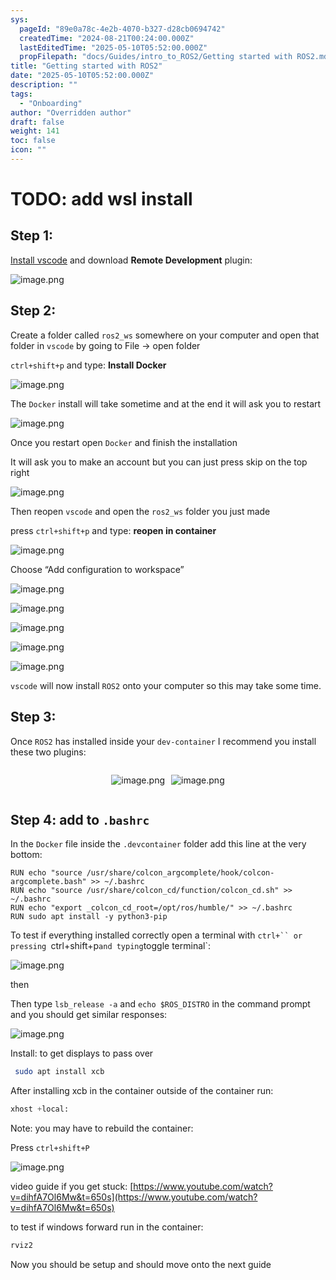 ```yaml
---
sys:
  pageId: "89e0a78c-4e2b-4070-b327-d28cb0694742"
  createdTime: "2024-08-21T00:24:00.000Z"
  lastEditedTime: "2025-05-10T05:52:00.000Z"
  propFilepath: "docs/Guides/intro_to_ROS2/Getting started with ROS2.md"
title: "Getting started with ROS2"
date: "2025-05-10T05:52:00.000Z"
description: ""
tags:
  - "Onboarding"
author: "Overridden author"
draft: false
weight: 141
toc: false
icon: ""
---
```


# TODO: add wsl install

## Step 1:

[Install vscode](https://code.visualstudio.com/download) and download **Remote Development** plugin:

![image.png](https://prod-files-secure.s3.us-west-2.amazonaws.com/d518164a-d88e-44d1-a4ee-3adb3bd8bce0/efb52993-1881-4a40-b95e-6f020334f022/image.png?X-Amz-Algorithm=AWS4-HMAC-SHA256&X-Amz-Content-Sha256=UNSIGNED-PAYLOAD&X-Amz-Credential=ASIAZI2LB466QJ2J2WWB%2F20250610%2Fus-west-2%2Fs3%2Faws4_request&X-Amz-Date=20250610T150933Z&X-Amz-Expires=3600&X-Amz-Security-Token=IQoJb3JpZ2luX2VjEOf%2F%2F%2F%2F%2F%2F%2F%2F%2F%2FwEaCXVzLXdlc3QtMiJGMEQCIB90NAQGe%2Bh7W10fvrtC%2F9betaI4gIoaI53SU3EHIsZsAiBBYBLpZMwYXxqfWqHWRmlIn6XO%2ByDepC1stdveTYdARyqIBAjA%2F%2F%2F%2F%2F%2F%2F%2F%2F%2F8BEAAaDDYzNzQyMzE4MzgwNSIMajE8EYveLSRmJxerKtwD5G9rCcmaYydTzHAz0sMInwB8zrmKw%2BzcNiHeSDJZt4Az%2FVkPkAsi89Vp2Qrp8k0n2wh3bwsI8ygh6fGcyQ%2BIKHxbaz2pylL4PzJwl2GJhs1ntEJV685HaO6sZelTq22dnsMNlfK42epMzOY5Sfth43haUAF2DNAyQ%2Btyzlh%2BfPh1WcOQ%2B0ux%2FnhZvQjs2ioYay9hq%2FoiePDl3lDTkG%2B1VhzGS8EmhWDZZyHuI8eK%2FHHBPgjeszw%2FGDSJ7FaftAfYoDjUr%2Fue2pttOokW4r%2BC0SVK4Bha%2BP7L2ehwauocn8ZTFQTRyw5TRsjw5ycmU2kepBgjgtVlrwbyB1sUV2sd0A7YZoUDFEqpbhvIL%2By9iBDhrG3Eg%2Be8QCaDmQB%2BoUHVyryTyxIH1HhF%2B0Fv1dxqMXZqTfZipfXFdgpG3wvXcNjxT9LxVyF7eUQ0sS6TjGl1ejlOmxL0dyVqOuHEy%2BG8p688NobmdSRSWMbnTWBjifh9igTXHOfjflsT8zev3U1xNWp5MYOIG4Mhkh6XNoRCrgJgI%2Bdss%2BODTOqoL%2BlEughCt%2Bak69Dhx1nU8hXZQf1Rjv63yS9x3bmU7fbboTKdfHSbZMfOUhmvp3S4Be4K%2BEf5r2aCMPctc0GDAx4wtJOhwgY6pgGJrQ5fSHuC872o5mBYenOFLvrIc7zg7b3XbA2uXzknQ%2BvvpHpfl62IWzpUu3v8lE3RfAaxgrnICaP%2FNfzfbNxOvpvrDNjhHvpIiUj6CDX5uvpTBX5WvVN2qztSlgnte8EU9VsUrpFKllCzDUiQfcakreH4x9wCI%2Fn8n%2BkpHSgsyvSPKjgqOHSpEqM%2FREMYwwAjycbucYY2HPYBKGxhfDYV50mb2XUA&X-Amz-Signature=13c3a280f6f977dad661aaee8653840d9a2cb8ec7e239072acd5a85d1a71aff2&X-Amz-SignedHeaders=host&x-id=GetObject)

## Step 2:

Create a folder called `ros2_ws` somewhere on your computer and open that folder in `vscode` by going to File → open folder 

`ctrl+shift+p` and type: **Install Docker**

![image.png](https://prod-files-secure.s3.us-west-2.amazonaws.com/d518164a-d88e-44d1-a4ee-3adb3bd8bce0/2269dc0e-1cd5-47ff-bceb-c04ad9b2eab0/image.png?X-Amz-Algorithm=AWS4-HMAC-SHA256&X-Amz-Content-Sha256=UNSIGNED-PAYLOAD&X-Amz-Credential=ASIAZI2LB466QJ2J2WWB%2F20250610%2Fus-west-2%2Fs3%2Faws4_request&X-Amz-Date=20250610T150933Z&X-Amz-Expires=3600&X-Amz-Security-Token=IQoJb3JpZ2luX2VjEOf%2F%2F%2F%2F%2F%2F%2F%2F%2F%2FwEaCXVzLXdlc3QtMiJGMEQCIB90NAQGe%2Bh7W10fvrtC%2F9betaI4gIoaI53SU3EHIsZsAiBBYBLpZMwYXxqfWqHWRmlIn6XO%2ByDepC1stdveTYdARyqIBAjA%2F%2F%2F%2F%2F%2F%2F%2F%2F%2F8BEAAaDDYzNzQyMzE4MzgwNSIMajE8EYveLSRmJxerKtwD5G9rCcmaYydTzHAz0sMInwB8zrmKw%2BzcNiHeSDJZt4Az%2FVkPkAsi89Vp2Qrp8k0n2wh3bwsI8ygh6fGcyQ%2BIKHxbaz2pylL4PzJwl2GJhs1ntEJV685HaO6sZelTq22dnsMNlfK42epMzOY5Sfth43haUAF2DNAyQ%2Btyzlh%2BfPh1WcOQ%2B0ux%2FnhZvQjs2ioYay9hq%2FoiePDl3lDTkG%2B1VhzGS8EmhWDZZyHuI8eK%2FHHBPgjeszw%2FGDSJ7FaftAfYoDjUr%2Fue2pttOokW4r%2BC0SVK4Bha%2BP7L2ehwauocn8ZTFQTRyw5TRsjw5ycmU2kepBgjgtVlrwbyB1sUV2sd0A7YZoUDFEqpbhvIL%2By9iBDhrG3Eg%2Be8QCaDmQB%2BoUHVyryTyxIH1HhF%2B0Fv1dxqMXZqTfZipfXFdgpG3wvXcNjxT9LxVyF7eUQ0sS6TjGl1ejlOmxL0dyVqOuHEy%2BG8p688NobmdSRSWMbnTWBjifh9igTXHOfjflsT8zev3U1xNWp5MYOIG4Mhkh6XNoRCrgJgI%2Bdss%2BODTOqoL%2BlEughCt%2Bak69Dhx1nU8hXZQf1Rjv63yS9x3bmU7fbboTKdfHSbZMfOUhmvp3S4Be4K%2BEf5r2aCMPctc0GDAx4wtJOhwgY6pgGJrQ5fSHuC872o5mBYenOFLvrIc7zg7b3XbA2uXzknQ%2BvvpHpfl62IWzpUu3v8lE3RfAaxgrnICaP%2FNfzfbNxOvpvrDNjhHvpIiUj6CDX5uvpTBX5WvVN2qztSlgnte8EU9VsUrpFKllCzDUiQfcakreH4x9wCI%2Fn8n%2BkpHSgsyvSPKjgqOHSpEqM%2FREMYwwAjycbucYY2HPYBKGxhfDYV50mb2XUA&X-Amz-Signature=fb879fd1028352aa53d956382c5bb0f36b30682fdbf5671cdede998fc5bdb53d&X-Amz-SignedHeaders=host&x-id=GetObject)

The `Docker` install will take sometime and at the end it will ask you to restart

![image.png](https://prod-files-secure.s3.us-west-2.amazonaws.com/d518164a-d88e-44d1-a4ee-3adb3bd8bce0/ed233f78-be33-4b1f-b89c-9c346c0e961e/image.png?X-Amz-Algorithm=AWS4-HMAC-SHA256&X-Amz-Content-Sha256=UNSIGNED-PAYLOAD&X-Amz-Credential=ASIAZI2LB466QJ2J2WWB%2F20250610%2Fus-west-2%2Fs3%2Faws4_request&X-Amz-Date=20250610T150933Z&X-Amz-Expires=3600&X-Amz-Security-Token=IQoJb3JpZ2luX2VjEOf%2F%2F%2F%2F%2F%2F%2F%2F%2F%2FwEaCXVzLXdlc3QtMiJGMEQCIB90NAQGe%2Bh7W10fvrtC%2F9betaI4gIoaI53SU3EHIsZsAiBBYBLpZMwYXxqfWqHWRmlIn6XO%2ByDepC1stdveTYdARyqIBAjA%2F%2F%2F%2F%2F%2F%2F%2F%2F%2F8BEAAaDDYzNzQyMzE4MzgwNSIMajE8EYveLSRmJxerKtwD5G9rCcmaYydTzHAz0sMInwB8zrmKw%2BzcNiHeSDJZt4Az%2FVkPkAsi89Vp2Qrp8k0n2wh3bwsI8ygh6fGcyQ%2BIKHxbaz2pylL4PzJwl2GJhs1ntEJV685HaO6sZelTq22dnsMNlfK42epMzOY5Sfth43haUAF2DNAyQ%2Btyzlh%2BfPh1WcOQ%2B0ux%2FnhZvQjs2ioYay9hq%2FoiePDl3lDTkG%2B1VhzGS8EmhWDZZyHuI8eK%2FHHBPgjeszw%2FGDSJ7FaftAfYoDjUr%2Fue2pttOokW4r%2BC0SVK4Bha%2BP7L2ehwauocn8ZTFQTRyw5TRsjw5ycmU2kepBgjgtVlrwbyB1sUV2sd0A7YZoUDFEqpbhvIL%2By9iBDhrG3Eg%2Be8QCaDmQB%2BoUHVyryTyxIH1HhF%2B0Fv1dxqMXZqTfZipfXFdgpG3wvXcNjxT9LxVyF7eUQ0sS6TjGl1ejlOmxL0dyVqOuHEy%2BG8p688NobmdSRSWMbnTWBjifh9igTXHOfjflsT8zev3U1xNWp5MYOIG4Mhkh6XNoRCrgJgI%2Bdss%2BODTOqoL%2BlEughCt%2Bak69Dhx1nU8hXZQf1Rjv63yS9x3bmU7fbboTKdfHSbZMfOUhmvp3S4Be4K%2BEf5r2aCMPctc0GDAx4wtJOhwgY6pgGJrQ5fSHuC872o5mBYenOFLvrIc7zg7b3XbA2uXzknQ%2BvvpHpfl62IWzpUu3v8lE3RfAaxgrnICaP%2FNfzfbNxOvpvrDNjhHvpIiUj6CDX5uvpTBX5WvVN2qztSlgnte8EU9VsUrpFKllCzDUiQfcakreH4x9wCI%2Fn8n%2BkpHSgsyvSPKjgqOHSpEqM%2FREMYwwAjycbucYY2HPYBKGxhfDYV50mb2XUA&X-Amz-Signature=b39d2392bde315a019e383768e3155e3075b463cb83e3c4fc80172e980aff32e&X-Amz-SignedHeaders=host&x-id=GetObject)

Once you restart open `Docker` and finish the installation

It will ask you to make an account but you can just press skip on the top right

![image.png](https://prod-files-secure.s3.us-west-2.amazonaws.com/d518164a-d88e-44d1-a4ee-3adb3bd8bce0/21010ad9-1659-4fd9-9f59-9932a09b2a3d/image.png?X-Amz-Algorithm=AWS4-HMAC-SHA256&X-Amz-Content-Sha256=UNSIGNED-PAYLOAD&X-Amz-Credential=ASIAZI2LB466QJ2J2WWB%2F20250610%2Fus-west-2%2Fs3%2Faws4_request&X-Amz-Date=20250610T150933Z&X-Amz-Expires=3600&X-Amz-Security-Token=IQoJb3JpZ2luX2VjEOf%2F%2F%2F%2F%2F%2F%2F%2F%2F%2FwEaCXVzLXdlc3QtMiJGMEQCIB90NAQGe%2Bh7W10fvrtC%2F9betaI4gIoaI53SU3EHIsZsAiBBYBLpZMwYXxqfWqHWRmlIn6XO%2ByDepC1stdveTYdARyqIBAjA%2F%2F%2F%2F%2F%2F%2F%2F%2F%2F8BEAAaDDYzNzQyMzE4MzgwNSIMajE8EYveLSRmJxerKtwD5G9rCcmaYydTzHAz0sMInwB8zrmKw%2BzcNiHeSDJZt4Az%2FVkPkAsi89Vp2Qrp8k0n2wh3bwsI8ygh6fGcyQ%2BIKHxbaz2pylL4PzJwl2GJhs1ntEJV685HaO6sZelTq22dnsMNlfK42epMzOY5Sfth43haUAF2DNAyQ%2Btyzlh%2BfPh1WcOQ%2B0ux%2FnhZvQjs2ioYay9hq%2FoiePDl3lDTkG%2B1VhzGS8EmhWDZZyHuI8eK%2FHHBPgjeszw%2FGDSJ7FaftAfYoDjUr%2Fue2pttOokW4r%2BC0SVK4Bha%2BP7L2ehwauocn8ZTFQTRyw5TRsjw5ycmU2kepBgjgtVlrwbyB1sUV2sd0A7YZoUDFEqpbhvIL%2By9iBDhrG3Eg%2Be8QCaDmQB%2BoUHVyryTyxIH1HhF%2B0Fv1dxqMXZqTfZipfXFdgpG3wvXcNjxT9LxVyF7eUQ0sS6TjGl1ejlOmxL0dyVqOuHEy%2BG8p688NobmdSRSWMbnTWBjifh9igTXHOfjflsT8zev3U1xNWp5MYOIG4Mhkh6XNoRCrgJgI%2Bdss%2BODTOqoL%2BlEughCt%2Bak69Dhx1nU8hXZQf1Rjv63yS9x3bmU7fbboTKdfHSbZMfOUhmvp3S4Be4K%2BEf5r2aCMPctc0GDAx4wtJOhwgY6pgGJrQ5fSHuC872o5mBYenOFLvrIc7zg7b3XbA2uXzknQ%2BvvpHpfl62IWzpUu3v8lE3RfAaxgrnICaP%2FNfzfbNxOvpvrDNjhHvpIiUj6CDX5uvpTBX5WvVN2qztSlgnte8EU9VsUrpFKllCzDUiQfcakreH4x9wCI%2Fn8n%2BkpHSgsyvSPKjgqOHSpEqM%2FREMYwwAjycbucYY2HPYBKGxhfDYV50mb2XUA&X-Amz-Signature=1d8b20f1be307f69be3f2dd9126360d97b280d9be407f4de1f6a1e6b49d71253&X-Amz-SignedHeaders=host&x-id=GetObject)

Then reopen `vscode` and open the `ros2_ws` folder you just made

press `ctrl+shift+p` and type: **reopen in container**

![image.png](https://prod-files-secure.s3.us-west-2.amazonaws.com/d518164a-d88e-44d1-a4ee-3adb3bd8bce0/4e93b8c2-41ad-488c-8095-c74205196118/image.png?X-Amz-Algorithm=AWS4-HMAC-SHA256&X-Amz-Content-Sha256=UNSIGNED-PAYLOAD&X-Amz-Credential=ASIAZI2LB466QJ2J2WWB%2F20250610%2Fus-west-2%2Fs3%2Faws4_request&X-Amz-Date=20250610T150933Z&X-Amz-Expires=3600&X-Amz-Security-Token=IQoJb3JpZ2luX2VjEOf%2F%2F%2F%2F%2F%2F%2F%2F%2F%2FwEaCXVzLXdlc3QtMiJGMEQCIB90NAQGe%2Bh7W10fvrtC%2F9betaI4gIoaI53SU3EHIsZsAiBBYBLpZMwYXxqfWqHWRmlIn6XO%2ByDepC1stdveTYdARyqIBAjA%2F%2F%2F%2F%2F%2F%2F%2F%2F%2F8BEAAaDDYzNzQyMzE4MzgwNSIMajE8EYveLSRmJxerKtwD5G9rCcmaYydTzHAz0sMInwB8zrmKw%2BzcNiHeSDJZt4Az%2FVkPkAsi89Vp2Qrp8k0n2wh3bwsI8ygh6fGcyQ%2BIKHxbaz2pylL4PzJwl2GJhs1ntEJV685HaO6sZelTq22dnsMNlfK42epMzOY5Sfth43haUAF2DNAyQ%2Btyzlh%2BfPh1WcOQ%2B0ux%2FnhZvQjs2ioYay9hq%2FoiePDl3lDTkG%2B1VhzGS8EmhWDZZyHuI8eK%2FHHBPgjeszw%2FGDSJ7FaftAfYoDjUr%2Fue2pttOokW4r%2BC0SVK4Bha%2BP7L2ehwauocn8ZTFQTRyw5TRsjw5ycmU2kepBgjgtVlrwbyB1sUV2sd0A7YZoUDFEqpbhvIL%2By9iBDhrG3Eg%2Be8QCaDmQB%2BoUHVyryTyxIH1HhF%2B0Fv1dxqMXZqTfZipfXFdgpG3wvXcNjxT9LxVyF7eUQ0sS6TjGl1ejlOmxL0dyVqOuHEy%2BG8p688NobmdSRSWMbnTWBjifh9igTXHOfjflsT8zev3U1xNWp5MYOIG4Mhkh6XNoRCrgJgI%2Bdss%2BODTOqoL%2BlEughCt%2Bak69Dhx1nU8hXZQf1Rjv63yS9x3bmU7fbboTKdfHSbZMfOUhmvp3S4Be4K%2BEf5r2aCMPctc0GDAx4wtJOhwgY6pgGJrQ5fSHuC872o5mBYenOFLvrIc7zg7b3XbA2uXzknQ%2BvvpHpfl62IWzpUu3v8lE3RfAaxgrnICaP%2FNfzfbNxOvpvrDNjhHvpIiUj6CDX5uvpTBX5WvVN2qztSlgnte8EU9VsUrpFKllCzDUiQfcakreH4x9wCI%2Fn8n%2BkpHSgsyvSPKjgqOHSpEqM%2FREMYwwAjycbucYY2HPYBKGxhfDYV50mb2XUA&X-Amz-Signature=0757b973fca059d76ae62d9e6ab1e077a62834db8d3f66c8d88cefc2577ccada&X-Amz-SignedHeaders=host&x-id=GetObject)

Choose “Add configuration to workspace”

![image.png](https://prod-files-secure.s3.us-west-2.amazonaws.com/d518164a-d88e-44d1-a4ee-3adb3bd8bce0/9560b282-5060-4989-ba37-97e7b2c22476/image.png?X-Amz-Algorithm=AWS4-HMAC-SHA256&X-Amz-Content-Sha256=UNSIGNED-PAYLOAD&X-Amz-Credential=ASIAZI2LB466QJ2J2WWB%2F20250610%2Fus-west-2%2Fs3%2Faws4_request&X-Amz-Date=20250610T150933Z&X-Amz-Expires=3600&X-Amz-Security-Token=IQoJb3JpZ2luX2VjEOf%2F%2F%2F%2F%2F%2F%2F%2F%2F%2FwEaCXVzLXdlc3QtMiJGMEQCIB90NAQGe%2Bh7W10fvrtC%2F9betaI4gIoaI53SU3EHIsZsAiBBYBLpZMwYXxqfWqHWRmlIn6XO%2ByDepC1stdveTYdARyqIBAjA%2F%2F%2F%2F%2F%2F%2F%2F%2F%2F8BEAAaDDYzNzQyMzE4MzgwNSIMajE8EYveLSRmJxerKtwD5G9rCcmaYydTzHAz0sMInwB8zrmKw%2BzcNiHeSDJZt4Az%2FVkPkAsi89Vp2Qrp8k0n2wh3bwsI8ygh6fGcyQ%2BIKHxbaz2pylL4PzJwl2GJhs1ntEJV685HaO6sZelTq22dnsMNlfK42epMzOY5Sfth43haUAF2DNAyQ%2Btyzlh%2BfPh1WcOQ%2B0ux%2FnhZvQjs2ioYay9hq%2FoiePDl3lDTkG%2B1VhzGS8EmhWDZZyHuI8eK%2FHHBPgjeszw%2FGDSJ7FaftAfYoDjUr%2Fue2pttOokW4r%2BC0SVK4Bha%2BP7L2ehwauocn8ZTFQTRyw5TRsjw5ycmU2kepBgjgtVlrwbyB1sUV2sd0A7YZoUDFEqpbhvIL%2By9iBDhrG3Eg%2Be8QCaDmQB%2BoUHVyryTyxIH1HhF%2B0Fv1dxqMXZqTfZipfXFdgpG3wvXcNjxT9LxVyF7eUQ0sS6TjGl1ejlOmxL0dyVqOuHEy%2BG8p688NobmdSRSWMbnTWBjifh9igTXHOfjflsT8zev3U1xNWp5MYOIG4Mhkh6XNoRCrgJgI%2Bdss%2BODTOqoL%2BlEughCt%2Bak69Dhx1nU8hXZQf1Rjv63yS9x3bmU7fbboTKdfHSbZMfOUhmvp3S4Be4K%2BEf5r2aCMPctc0GDAx4wtJOhwgY6pgGJrQ5fSHuC872o5mBYenOFLvrIc7zg7b3XbA2uXzknQ%2BvvpHpfl62IWzpUu3v8lE3RfAaxgrnICaP%2FNfzfbNxOvpvrDNjhHvpIiUj6CDX5uvpTBX5WvVN2qztSlgnte8EU9VsUrpFKllCzDUiQfcakreH4x9wCI%2Fn8n%2BkpHSgsyvSPKjgqOHSpEqM%2FREMYwwAjycbucYY2HPYBKGxhfDYV50mb2XUA&X-Amz-Signature=7bbe35995ef82fdaca203c25785035f4b6f900db6d6c2d75fdcf89f2ae8d9070&X-Amz-SignedHeaders=host&x-id=GetObject)

![image.png](https://prod-files-secure.s3.us-west-2.amazonaws.com/d518164a-d88e-44d1-a4ee-3adb3bd8bce0/2ee63f81-886b-48e8-a553-dc6e5eac99e4/image.png?X-Amz-Algorithm=AWS4-HMAC-SHA256&X-Amz-Content-Sha256=UNSIGNED-PAYLOAD&X-Amz-Credential=ASIAZI2LB466QJ2J2WWB%2F20250610%2Fus-west-2%2Fs3%2Faws4_request&X-Amz-Date=20250610T150933Z&X-Amz-Expires=3600&X-Amz-Security-Token=IQoJb3JpZ2luX2VjEOf%2F%2F%2F%2F%2F%2F%2F%2F%2F%2FwEaCXVzLXdlc3QtMiJGMEQCIB90NAQGe%2Bh7W10fvrtC%2F9betaI4gIoaI53SU3EHIsZsAiBBYBLpZMwYXxqfWqHWRmlIn6XO%2ByDepC1stdveTYdARyqIBAjA%2F%2F%2F%2F%2F%2F%2F%2F%2F%2F8BEAAaDDYzNzQyMzE4MzgwNSIMajE8EYveLSRmJxerKtwD5G9rCcmaYydTzHAz0sMInwB8zrmKw%2BzcNiHeSDJZt4Az%2FVkPkAsi89Vp2Qrp8k0n2wh3bwsI8ygh6fGcyQ%2BIKHxbaz2pylL4PzJwl2GJhs1ntEJV685HaO6sZelTq22dnsMNlfK42epMzOY5Sfth43haUAF2DNAyQ%2Btyzlh%2BfPh1WcOQ%2B0ux%2FnhZvQjs2ioYay9hq%2FoiePDl3lDTkG%2B1VhzGS8EmhWDZZyHuI8eK%2FHHBPgjeszw%2FGDSJ7FaftAfYoDjUr%2Fue2pttOokW4r%2BC0SVK4Bha%2BP7L2ehwauocn8ZTFQTRyw5TRsjw5ycmU2kepBgjgtVlrwbyB1sUV2sd0A7YZoUDFEqpbhvIL%2By9iBDhrG3Eg%2Be8QCaDmQB%2BoUHVyryTyxIH1HhF%2B0Fv1dxqMXZqTfZipfXFdgpG3wvXcNjxT9LxVyF7eUQ0sS6TjGl1ejlOmxL0dyVqOuHEy%2BG8p688NobmdSRSWMbnTWBjifh9igTXHOfjflsT8zev3U1xNWp5MYOIG4Mhkh6XNoRCrgJgI%2Bdss%2BODTOqoL%2BlEughCt%2Bak69Dhx1nU8hXZQf1Rjv63yS9x3bmU7fbboTKdfHSbZMfOUhmvp3S4Be4K%2BEf5r2aCMPctc0GDAx4wtJOhwgY6pgGJrQ5fSHuC872o5mBYenOFLvrIc7zg7b3XbA2uXzknQ%2BvvpHpfl62IWzpUu3v8lE3RfAaxgrnICaP%2FNfzfbNxOvpvrDNjhHvpIiUj6CDX5uvpTBX5WvVN2qztSlgnte8EU9VsUrpFKllCzDUiQfcakreH4x9wCI%2Fn8n%2BkpHSgsyvSPKjgqOHSpEqM%2FREMYwwAjycbucYY2HPYBKGxhfDYV50mb2XUA&X-Amz-Signature=14a4c718e7ab660a33b02fcf61ba2bc83f7d299752648d83959b44740631bbf9&X-Amz-SignedHeaders=host&x-id=GetObject)

![image.png](https://prod-files-secure.s3.us-west-2.amazonaws.com/d518164a-d88e-44d1-a4ee-3adb3bd8bce0/ae1580b2-b048-407e-aed9-b584224a7a04/image.png?X-Amz-Algorithm=AWS4-HMAC-SHA256&X-Amz-Content-Sha256=UNSIGNED-PAYLOAD&X-Amz-Credential=ASIAZI2LB466QJ2J2WWB%2F20250610%2Fus-west-2%2Fs3%2Faws4_request&X-Amz-Date=20250610T150933Z&X-Amz-Expires=3600&X-Amz-Security-Token=IQoJb3JpZ2luX2VjEOf%2F%2F%2F%2F%2F%2F%2F%2F%2F%2FwEaCXVzLXdlc3QtMiJGMEQCIB90NAQGe%2Bh7W10fvrtC%2F9betaI4gIoaI53SU3EHIsZsAiBBYBLpZMwYXxqfWqHWRmlIn6XO%2ByDepC1stdveTYdARyqIBAjA%2F%2F%2F%2F%2F%2F%2F%2F%2F%2F8BEAAaDDYzNzQyMzE4MzgwNSIMajE8EYveLSRmJxerKtwD5G9rCcmaYydTzHAz0sMInwB8zrmKw%2BzcNiHeSDJZt4Az%2FVkPkAsi89Vp2Qrp8k0n2wh3bwsI8ygh6fGcyQ%2BIKHxbaz2pylL4PzJwl2GJhs1ntEJV685HaO6sZelTq22dnsMNlfK42epMzOY5Sfth43haUAF2DNAyQ%2Btyzlh%2BfPh1WcOQ%2B0ux%2FnhZvQjs2ioYay9hq%2FoiePDl3lDTkG%2B1VhzGS8EmhWDZZyHuI8eK%2FHHBPgjeszw%2FGDSJ7FaftAfYoDjUr%2Fue2pttOokW4r%2BC0SVK4Bha%2BP7L2ehwauocn8ZTFQTRyw5TRsjw5ycmU2kepBgjgtVlrwbyB1sUV2sd0A7YZoUDFEqpbhvIL%2By9iBDhrG3Eg%2Be8QCaDmQB%2BoUHVyryTyxIH1HhF%2B0Fv1dxqMXZqTfZipfXFdgpG3wvXcNjxT9LxVyF7eUQ0sS6TjGl1ejlOmxL0dyVqOuHEy%2BG8p688NobmdSRSWMbnTWBjifh9igTXHOfjflsT8zev3U1xNWp5MYOIG4Mhkh6XNoRCrgJgI%2Bdss%2BODTOqoL%2BlEughCt%2Bak69Dhx1nU8hXZQf1Rjv63yS9x3bmU7fbboTKdfHSbZMfOUhmvp3S4Be4K%2BEf5r2aCMPctc0GDAx4wtJOhwgY6pgGJrQ5fSHuC872o5mBYenOFLvrIc7zg7b3XbA2uXzknQ%2BvvpHpfl62IWzpUu3v8lE3RfAaxgrnICaP%2FNfzfbNxOvpvrDNjhHvpIiUj6CDX5uvpTBX5WvVN2qztSlgnte8EU9VsUrpFKllCzDUiQfcakreH4x9wCI%2Fn8n%2BkpHSgsyvSPKjgqOHSpEqM%2FREMYwwAjycbucYY2HPYBKGxhfDYV50mb2XUA&X-Amz-Signature=b89d1650575787704385e14f46390e74740cde5b5a3480242cefdf0d8428a185&X-Amz-SignedHeaders=host&x-id=GetObject)

![image.png](https://prod-files-secure.s3.us-west-2.amazonaws.com/d518164a-d88e-44d1-a4ee-3adb3bd8bce0/53255b28-f75e-430f-b9e3-c0ac8577e42b/image.png?X-Amz-Algorithm=AWS4-HMAC-SHA256&X-Amz-Content-Sha256=UNSIGNED-PAYLOAD&X-Amz-Credential=ASIAZI2LB466QJ2J2WWB%2F20250610%2Fus-west-2%2Fs3%2Faws4_request&X-Amz-Date=20250610T150933Z&X-Amz-Expires=3600&X-Amz-Security-Token=IQoJb3JpZ2luX2VjEOf%2F%2F%2F%2F%2F%2F%2F%2F%2F%2FwEaCXVzLXdlc3QtMiJGMEQCIB90NAQGe%2Bh7W10fvrtC%2F9betaI4gIoaI53SU3EHIsZsAiBBYBLpZMwYXxqfWqHWRmlIn6XO%2ByDepC1stdveTYdARyqIBAjA%2F%2F%2F%2F%2F%2F%2F%2F%2F%2F8BEAAaDDYzNzQyMzE4MzgwNSIMajE8EYveLSRmJxerKtwD5G9rCcmaYydTzHAz0sMInwB8zrmKw%2BzcNiHeSDJZt4Az%2FVkPkAsi89Vp2Qrp8k0n2wh3bwsI8ygh6fGcyQ%2BIKHxbaz2pylL4PzJwl2GJhs1ntEJV685HaO6sZelTq22dnsMNlfK42epMzOY5Sfth43haUAF2DNAyQ%2Btyzlh%2BfPh1WcOQ%2B0ux%2FnhZvQjs2ioYay9hq%2FoiePDl3lDTkG%2B1VhzGS8EmhWDZZyHuI8eK%2FHHBPgjeszw%2FGDSJ7FaftAfYoDjUr%2Fue2pttOokW4r%2BC0SVK4Bha%2BP7L2ehwauocn8ZTFQTRyw5TRsjw5ycmU2kepBgjgtVlrwbyB1sUV2sd0A7YZoUDFEqpbhvIL%2By9iBDhrG3Eg%2Be8QCaDmQB%2BoUHVyryTyxIH1HhF%2B0Fv1dxqMXZqTfZipfXFdgpG3wvXcNjxT9LxVyF7eUQ0sS6TjGl1ejlOmxL0dyVqOuHEy%2BG8p688NobmdSRSWMbnTWBjifh9igTXHOfjflsT8zev3U1xNWp5MYOIG4Mhkh6XNoRCrgJgI%2Bdss%2BODTOqoL%2BlEughCt%2Bak69Dhx1nU8hXZQf1Rjv63yS9x3bmU7fbboTKdfHSbZMfOUhmvp3S4Be4K%2BEf5r2aCMPctc0GDAx4wtJOhwgY6pgGJrQ5fSHuC872o5mBYenOFLvrIc7zg7b3XbA2uXzknQ%2BvvpHpfl62IWzpUu3v8lE3RfAaxgrnICaP%2FNfzfbNxOvpvrDNjhHvpIiUj6CDX5uvpTBX5WvVN2qztSlgnte8EU9VsUrpFKllCzDUiQfcakreH4x9wCI%2Fn8n%2BkpHSgsyvSPKjgqOHSpEqM%2FREMYwwAjycbucYY2HPYBKGxhfDYV50mb2XUA&X-Amz-Signature=54c76e37a69981ef288092d6607fb77fbfe95e91b0449db6e441e60093b5e782&X-Amz-SignedHeaders=host&x-id=GetObject)

![image.png](https://prod-files-secure.s3.us-west-2.amazonaws.com/d518164a-d88e-44d1-a4ee-3adb3bd8bce0/7c562767-5af9-4ffb-97d1-327bcdf4ee00/image.png?X-Amz-Algorithm=AWS4-HMAC-SHA256&X-Amz-Content-Sha256=UNSIGNED-PAYLOAD&X-Amz-Credential=ASIAZI2LB466QJ2J2WWB%2F20250610%2Fus-west-2%2Fs3%2Faws4_request&X-Amz-Date=20250610T150933Z&X-Amz-Expires=3600&X-Amz-Security-Token=IQoJb3JpZ2luX2VjEOf%2F%2F%2F%2F%2F%2F%2F%2F%2F%2FwEaCXVzLXdlc3QtMiJGMEQCIB90NAQGe%2Bh7W10fvrtC%2F9betaI4gIoaI53SU3EHIsZsAiBBYBLpZMwYXxqfWqHWRmlIn6XO%2ByDepC1stdveTYdARyqIBAjA%2F%2F%2F%2F%2F%2F%2F%2F%2F%2F8BEAAaDDYzNzQyMzE4MzgwNSIMajE8EYveLSRmJxerKtwD5G9rCcmaYydTzHAz0sMInwB8zrmKw%2BzcNiHeSDJZt4Az%2FVkPkAsi89Vp2Qrp8k0n2wh3bwsI8ygh6fGcyQ%2BIKHxbaz2pylL4PzJwl2GJhs1ntEJV685HaO6sZelTq22dnsMNlfK42epMzOY5Sfth43haUAF2DNAyQ%2Btyzlh%2BfPh1WcOQ%2B0ux%2FnhZvQjs2ioYay9hq%2FoiePDl3lDTkG%2B1VhzGS8EmhWDZZyHuI8eK%2FHHBPgjeszw%2FGDSJ7FaftAfYoDjUr%2Fue2pttOokW4r%2BC0SVK4Bha%2BP7L2ehwauocn8ZTFQTRyw5TRsjw5ycmU2kepBgjgtVlrwbyB1sUV2sd0A7YZoUDFEqpbhvIL%2By9iBDhrG3Eg%2Be8QCaDmQB%2BoUHVyryTyxIH1HhF%2B0Fv1dxqMXZqTfZipfXFdgpG3wvXcNjxT9LxVyF7eUQ0sS6TjGl1ejlOmxL0dyVqOuHEy%2BG8p688NobmdSRSWMbnTWBjifh9igTXHOfjflsT8zev3U1xNWp5MYOIG4Mhkh6XNoRCrgJgI%2Bdss%2BODTOqoL%2BlEughCt%2Bak69Dhx1nU8hXZQf1Rjv63yS9x3bmU7fbboTKdfHSbZMfOUhmvp3S4Be4K%2BEf5r2aCMPctc0GDAx4wtJOhwgY6pgGJrQ5fSHuC872o5mBYenOFLvrIc7zg7b3XbA2uXzknQ%2BvvpHpfl62IWzpUu3v8lE3RfAaxgrnICaP%2FNfzfbNxOvpvrDNjhHvpIiUj6CDX5uvpTBX5WvVN2qztSlgnte8EU9VsUrpFKllCzDUiQfcakreH4x9wCI%2Fn8n%2BkpHSgsyvSPKjgqOHSpEqM%2FREMYwwAjycbucYY2HPYBKGxhfDYV50mb2XUA&X-Amz-Signature=b23af085edeb96a60a27a1b1a56c1fe5b2d4423d462fdd905489754ea2d24ceb&X-Amz-SignedHeaders=host&x-id=GetObject)

`vscode` will now install `ROS2` onto your computer so this may take some time.

## Step 3:

Once `ROS2` has installed inside your `dev-container` I recommend you install these two plugins:

<div style="display: flex;flex-direction: row; column-gap:10px; max-width: 630px;justify-content: center;">
<div>

![image.png](https://prod-files-secure.s3.us-west-2.amazonaws.com/d518164a-d88e-44d1-a4ee-3adb3bd8bce0/3fc3d550-5a54-4ba1-ba6b-faa01cdb7369/image.png?X-Amz-Algorithm=AWS4-HMAC-SHA256&X-Amz-Content-Sha256=UNSIGNED-PAYLOAD&X-Amz-Credential=ASIAZI2LB466UHARTFJZ%2F20250610%2Fus-west-2%2Fs3%2Faws4_request&X-Amz-Date=20250610T150937Z&X-Amz-Expires=3600&X-Amz-Security-Token=IQoJb3JpZ2luX2VjEOT%2F%2F%2F%2F%2F%2F%2F%2F%2F%2FwEaCXVzLXdlc3QtMiJGMEQCIEVe%2FrBfzi0VssEpZFLP9myLJelDPK1IMIMoO9h3tzgyAiBKmkKr2%2BA3g9Y%2FsCdYSiWDQXmNZaKvgMXzi79lCqwB5yqIBAi9%2F%2F%2F%2F%2F%2F%2F%2F%2F%2F8BEAAaDDYzNzQyMzE4MzgwNSIMC%2B9tggk7ayx20cGzKtwDXD2bqNaY3xmuzRQQr6Z7n9yjfh1vWkCYS3gHn3EESfcL%2B8LP6qTGbIVdDeewHs0My13JeZFXhCpBw845mhJSZw31rwZGs8aUsBlSGy9e7uy%2BIuYW2RGs2edsDnCSXMGOT9L1bLQ83%2BHlb8DrInfV2X1LaAO9OkcZVGfsxNqFoanlvHBDClHo1%2F8anLXt70km0x6Kse3hR4f1BAeMd2jA9duKbbrqXzzFKv6tXAEM6QKI%2FKffDwB%2FKumreukoxlKydJ4vspiWIwkIIS9ePXBFaqnA06kIdRSFMAt92rzQFTHijqyPquLBmD68my7UxIEtSfM%2BELCvNmdcTS2T2tWc02D7Z81tv8bpGtAZU73swZKn1xyOpiJ1%2B1irbiqDIbcMA%2BX27dMUb3RhgyUvsa0xsggHG4UGpIsdhgOqyO9sIV7DgcDVJooogs4%2F1urIbzN5WQlXUZv1EpwHOzqltqfF4taEkW33uj37GwzogIXlUEfmTretUH3r5eS3RrL9pt33kipuiUM6g6bTiDEElo5k1aAh7N8fULpG5JsVtkBRBeyzfA0i6iifMC%2Blh9DrYcEEDro51tEBtwcZ%2BSdRnxQE53CEjcWFz9g0OUe1YR8kkTF9HCcvWGO5KRgpLpMwgcCgwgY6pgEcihadQPwaVIsSoYStRCuofnBUQT%2FbrapRz7Cx2pFyDgcCg12Y%2BonjqFD98pSHUI8dYmMfxo0s6tjk8ewllydRZIvVROCoFcKWCOVIib%2FJWqt48DHYkR6FTfJfZJClD9Cbm3%2B64hJ4lJqmHn2e26Fd40Z8diNVG02PSWRSiJDRMXGE2t%2FRT43wnT6bMjEqrKGA97OFUZNBEx3biBzlYqYJiNffoTMl&X-Amz-Signature=c75a3d49db5b0da8ba84d6d07b180bf49d17c70df78efa7a5b7fc72e04a5fcbc&X-Amz-SignedHeaders=host&x-id=GetObject)

</div>
<div>

![image.png](https://prod-files-secure.s3.us-west-2.amazonaws.com/d518164a-d88e-44d1-a4ee-3adb3bd8bce0/d994cc66-13c2-4093-a5a3-f84cf4601a82/image.png?X-Amz-Algorithm=AWS4-HMAC-SHA256&X-Amz-Content-Sha256=UNSIGNED-PAYLOAD&X-Amz-Credential=ASIAZI2LB466WL5SBPTV%2F20250610%2Fus-west-2%2Fs3%2Faws4_request&X-Amz-Date=20250610T150937Z&X-Amz-Expires=3600&X-Amz-Security-Token=IQoJb3JpZ2luX2VjEOX%2F%2F%2F%2F%2F%2F%2F%2F%2F%2FwEaCXVzLXdlc3QtMiJIMEYCIQCc1sbUsUfvnEdltPAXH3%2FFJc2K2ly8KADtcBQY%2BW9TLAIhALeJPLUsdSsWEmuInK6IW1dylMPAGge%2Fnv3YX4hjRdjTKogECL7%2F%2F%2F%2F%2F%2F%2F%2F%2F%2FwEQABoMNjM3NDIzMTgzODA1IgwEKHujHZPslVwhUdMq3APcSBOXDGi0IeMh9eqZTbta4kRf6%2FhkW9zcPdkELYHopNNf6YUN0HPBOJPO8wRhB%2ByFcyUN7l3v%2FmuHC3Fb46EKy6N03dr8ULH4WgkKuPU8JzIQdDLe74CfVpyvCREzXRCfI4k22ahqKGIAb8eq1w90v361oYIIPXQq0uOL6eUVImRPlYCD2lZ3LNjHC3qsNkkEbwzqB3OYLjNMIunlTbrJ9JTWI92BOXf%2FMDGumMAT3gM0FPlqmHcI47DcOekHpCDpgcnmeTbH%2BIq%2BSZcQlayPOg4m6AZvp1r8l2fDlPAxXEC0kR2eY7N0BJLYrdjAuQXJghH90Esuu9LbjhX9TQSVZB2cY0yLjFDlnVvoOePbbD0wIlcqnMjTsCI%2By42KDznB6cHk%2Bi5RNDuorjso4exVwUNFr09q5SaJhr7JlzD5iPmMozAp2J%2BuKqPVP0zmSTCWrZgj3LZDmQqV1ItYeN23GA6JYnqsNJVVc2uyNe5hsL14ft5ctyCISEWbq8T6kwiwOhmKVe62qyRrfixnz%2BaWaih5bwxT%2FC79VVGpDQFakTUkXaXxOZlr%2B02d65hv8MDSjRjBps3mETAP4kULKlhfIGFUptwYfm9BG7SdSyjMOp2B%2FafJID1gblu71TCD0qDCBjqkAYKHfd8zBOilmVBtM749JXhEz50lIyMpNSxOqnb2%2FaRPmZu6SqB0sWYEA5L4Xq2nLaipNVEzNartrCB3WDofU5J4mK%2FD9wzAComnJOsRamwdOc3vqnqukEBsC9o6h8Dg31bdMpdlqhQ7zY1wAujikXRr0vXX6cmwlsOu7asTQsLwfW0IrCQE7SxBNV3mRh7y64O9wuMLA%2FFrPEzPrcxCINNU7UuT&X-Amz-Signature=c0df5be85e91ac5c51f502ba0e97ac50bd79b58093987585687e0bbd97c7081d&X-Amz-SignedHeaders=host&x-id=GetObject)

</div>
</div>

## Step 4: add to `.bashrc`

In the `Docker` file inside the `.devcontainer` folder add this line at the very bottom: 

```docker
RUN echo "source /usr/share/colcon_argcomplete/hook/colcon-argcomplete.bash" >> ~/.bashrc
RUN echo "source /usr/share/colcon_cd/function/colcon_cd.sh" >> ~/.bashrc
RUN echo "export _colcon_cd_root=/opt/ros/humble/" >> ~/.bashrc
RUN sudo apt install -y python3-pip 
```

To test if everything installed correctly open a terminal with `ctrl+`` or pressing `ctrl+shift+p` and typing `toggle terminal`:

![image.png](https://prod-files-secure.s3.us-west-2.amazonaws.com/d518164a-d88e-44d1-a4ee-3adb3bd8bce0/6a4943d8-b04e-4c02-9a58-775f3384d1a5/image.png?X-Amz-Algorithm=AWS4-HMAC-SHA256&X-Amz-Content-Sha256=UNSIGNED-PAYLOAD&X-Amz-Credential=ASIAZI2LB466QJ2J2WWB%2F20250610%2Fus-west-2%2Fs3%2Faws4_request&X-Amz-Date=20250610T150933Z&X-Amz-Expires=3600&X-Amz-Security-Token=IQoJb3JpZ2luX2VjEOf%2F%2F%2F%2F%2F%2F%2F%2F%2F%2FwEaCXVzLXdlc3QtMiJGMEQCIB90NAQGe%2Bh7W10fvrtC%2F9betaI4gIoaI53SU3EHIsZsAiBBYBLpZMwYXxqfWqHWRmlIn6XO%2ByDepC1stdveTYdARyqIBAjA%2F%2F%2F%2F%2F%2F%2F%2F%2F%2F8BEAAaDDYzNzQyMzE4MzgwNSIMajE8EYveLSRmJxerKtwD5G9rCcmaYydTzHAz0sMInwB8zrmKw%2BzcNiHeSDJZt4Az%2FVkPkAsi89Vp2Qrp8k0n2wh3bwsI8ygh6fGcyQ%2BIKHxbaz2pylL4PzJwl2GJhs1ntEJV685HaO6sZelTq22dnsMNlfK42epMzOY5Sfth43haUAF2DNAyQ%2Btyzlh%2BfPh1WcOQ%2B0ux%2FnhZvQjs2ioYay9hq%2FoiePDl3lDTkG%2B1VhzGS8EmhWDZZyHuI8eK%2FHHBPgjeszw%2FGDSJ7FaftAfYoDjUr%2Fue2pttOokW4r%2BC0SVK4Bha%2BP7L2ehwauocn8ZTFQTRyw5TRsjw5ycmU2kepBgjgtVlrwbyB1sUV2sd0A7YZoUDFEqpbhvIL%2By9iBDhrG3Eg%2Be8QCaDmQB%2BoUHVyryTyxIH1HhF%2B0Fv1dxqMXZqTfZipfXFdgpG3wvXcNjxT9LxVyF7eUQ0sS6TjGl1ejlOmxL0dyVqOuHEy%2BG8p688NobmdSRSWMbnTWBjifh9igTXHOfjflsT8zev3U1xNWp5MYOIG4Mhkh6XNoRCrgJgI%2Bdss%2BODTOqoL%2BlEughCt%2Bak69Dhx1nU8hXZQf1Rjv63yS9x3bmU7fbboTKdfHSbZMfOUhmvp3S4Be4K%2BEf5r2aCMPctc0GDAx4wtJOhwgY6pgGJrQ5fSHuC872o5mBYenOFLvrIc7zg7b3XbA2uXzknQ%2BvvpHpfl62IWzpUu3v8lE3RfAaxgrnICaP%2FNfzfbNxOvpvrDNjhHvpIiUj6CDX5uvpTBX5WvVN2qztSlgnte8EU9VsUrpFKllCzDUiQfcakreH4x9wCI%2Fn8n%2BkpHSgsyvSPKjgqOHSpEqM%2FREMYwwAjycbucYY2HPYBKGxhfDYV50mb2XUA&X-Amz-Signature=4ec80d352066f018ba3bf9397dec1786c1be7c720675f1f6bd52393179a8c9ee&X-Amz-SignedHeaders=host&x-id=GetObject)

then 

Then type `lsb_release -a` and `echo $ROS_DISTRO` in the command prompt and you should get similar responses:

![image.png](https://prod-files-secure.s3.us-west-2.amazonaws.com/d518164a-d88e-44d1-a4ee-3adb3bd8bce0/3e635dec-a805-4e85-8b9e-d000e5b71a4e/image.png?X-Amz-Algorithm=AWS4-HMAC-SHA256&X-Amz-Content-Sha256=UNSIGNED-PAYLOAD&X-Amz-Credential=ASIAZI2LB466QJ2J2WWB%2F20250610%2Fus-west-2%2Fs3%2Faws4_request&X-Amz-Date=20250610T150933Z&X-Amz-Expires=3600&X-Amz-Security-Token=IQoJb3JpZ2luX2VjEOf%2F%2F%2F%2F%2F%2F%2F%2F%2F%2FwEaCXVzLXdlc3QtMiJGMEQCIB90NAQGe%2Bh7W10fvrtC%2F9betaI4gIoaI53SU3EHIsZsAiBBYBLpZMwYXxqfWqHWRmlIn6XO%2ByDepC1stdveTYdARyqIBAjA%2F%2F%2F%2F%2F%2F%2F%2F%2F%2F8BEAAaDDYzNzQyMzE4MzgwNSIMajE8EYveLSRmJxerKtwD5G9rCcmaYydTzHAz0sMInwB8zrmKw%2BzcNiHeSDJZt4Az%2FVkPkAsi89Vp2Qrp8k0n2wh3bwsI8ygh6fGcyQ%2BIKHxbaz2pylL4PzJwl2GJhs1ntEJV685HaO6sZelTq22dnsMNlfK42epMzOY5Sfth43haUAF2DNAyQ%2Btyzlh%2BfPh1WcOQ%2B0ux%2FnhZvQjs2ioYay9hq%2FoiePDl3lDTkG%2B1VhzGS8EmhWDZZyHuI8eK%2FHHBPgjeszw%2FGDSJ7FaftAfYoDjUr%2Fue2pttOokW4r%2BC0SVK4Bha%2BP7L2ehwauocn8ZTFQTRyw5TRsjw5ycmU2kepBgjgtVlrwbyB1sUV2sd0A7YZoUDFEqpbhvIL%2By9iBDhrG3Eg%2Be8QCaDmQB%2BoUHVyryTyxIH1HhF%2B0Fv1dxqMXZqTfZipfXFdgpG3wvXcNjxT9LxVyF7eUQ0sS6TjGl1ejlOmxL0dyVqOuHEy%2BG8p688NobmdSRSWMbnTWBjifh9igTXHOfjflsT8zev3U1xNWp5MYOIG4Mhkh6XNoRCrgJgI%2Bdss%2BODTOqoL%2BlEughCt%2Bak69Dhx1nU8hXZQf1Rjv63yS9x3bmU7fbboTKdfHSbZMfOUhmvp3S4Be4K%2BEf5r2aCMPctc0GDAx4wtJOhwgY6pgGJrQ5fSHuC872o5mBYenOFLvrIc7zg7b3XbA2uXzknQ%2BvvpHpfl62IWzpUu3v8lE3RfAaxgrnICaP%2FNfzfbNxOvpvrDNjhHvpIiUj6CDX5uvpTBX5WvVN2qztSlgnte8EU9VsUrpFKllCzDUiQfcakreH4x9wCI%2Fn8n%2BkpHSgsyvSPKjgqOHSpEqM%2FREMYwwAjycbucYY2HPYBKGxhfDYV50mb2XUA&X-Amz-Signature=c0cb914cff53beec9e3569ae08dc947d1a70d4889f5f41834a47684eafc17fa6&X-Amz-SignedHeaders=host&x-id=GetObject)

Install:  to get displays to pass over

```bash
 sudo apt install xcb
```

After installing xcb in the container outside of the container run:

```python
xhost +local:
```

Note: you may have to rebuild the container:

Press `ctrl+shift+P`

![image.png](https://prod-files-secure.s3.us-west-2.amazonaws.com/d518164a-d88e-44d1-a4ee-3adb3bd8bce0/6c2be660-2618-4c38-9c26-53554f7a0b7b/image.png?X-Amz-Algorithm=AWS4-HMAC-SHA256&X-Amz-Content-Sha256=UNSIGNED-PAYLOAD&X-Amz-Credential=ASIAZI2LB466QJ2J2WWB%2F20250610%2Fus-west-2%2Fs3%2Faws4_request&X-Amz-Date=20250610T150933Z&X-Amz-Expires=3600&X-Amz-Security-Token=IQoJb3JpZ2luX2VjEOf%2F%2F%2F%2F%2F%2F%2F%2F%2F%2FwEaCXVzLXdlc3QtMiJGMEQCIB90NAQGe%2Bh7W10fvrtC%2F9betaI4gIoaI53SU3EHIsZsAiBBYBLpZMwYXxqfWqHWRmlIn6XO%2ByDepC1stdveTYdARyqIBAjA%2F%2F%2F%2F%2F%2F%2F%2F%2F%2F8BEAAaDDYzNzQyMzE4MzgwNSIMajE8EYveLSRmJxerKtwD5G9rCcmaYydTzHAz0sMInwB8zrmKw%2BzcNiHeSDJZt4Az%2FVkPkAsi89Vp2Qrp8k0n2wh3bwsI8ygh6fGcyQ%2BIKHxbaz2pylL4PzJwl2GJhs1ntEJV685HaO6sZelTq22dnsMNlfK42epMzOY5Sfth43haUAF2DNAyQ%2Btyzlh%2BfPh1WcOQ%2B0ux%2FnhZvQjs2ioYay9hq%2FoiePDl3lDTkG%2B1VhzGS8EmhWDZZyHuI8eK%2FHHBPgjeszw%2FGDSJ7FaftAfYoDjUr%2Fue2pttOokW4r%2BC0SVK4Bha%2BP7L2ehwauocn8ZTFQTRyw5TRsjw5ycmU2kepBgjgtVlrwbyB1sUV2sd0A7YZoUDFEqpbhvIL%2By9iBDhrG3Eg%2Be8QCaDmQB%2BoUHVyryTyxIH1HhF%2B0Fv1dxqMXZqTfZipfXFdgpG3wvXcNjxT9LxVyF7eUQ0sS6TjGl1ejlOmxL0dyVqOuHEy%2BG8p688NobmdSRSWMbnTWBjifh9igTXHOfjflsT8zev3U1xNWp5MYOIG4Mhkh6XNoRCrgJgI%2Bdss%2BODTOqoL%2BlEughCt%2Bak69Dhx1nU8hXZQf1Rjv63yS9x3bmU7fbboTKdfHSbZMfOUhmvp3S4Be4K%2BEf5r2aCMPctc0GDAx4wtJOhwgY6pgGJrQ5fSHuC872o5mBYenOFLvrIc7zg7b3XbA2uXzknQ%2BvvpHpfl62IWzpUu3v8lE3RfAaxgrnICaP%2FNfzfbNxOvpvrDNjhHvpIiUj6CDX5uvpTBX5WvVN2qztSlgnte8EU9VsUrpFKllCzDUiQfcakreH4x9wCI%2Fn8n%2BkpHSgsyvSPKjgqOHSpEqM%2FREMYwwAjycbucYY2HPYBKGxhfDYV50mb2XUA&X-Amz-Signature=587ff755706f4dda4302366f72c0efb38d3b0dc9fb312d4b14570b438bf6165a&X-Amz-SignedHeaders=host&x-id=GetObject)

video guide if you get stuck: [https://www.youtube.com/watch?v=dihfA7Ol6Mw&t=650s](https://www.youtube.com/watch?v=dihfA7Ol6Mw&t=650s)

to test if windows forward run in the container:

```bash
rviz2
```

Now you should be setup and should move onto the next guide 
